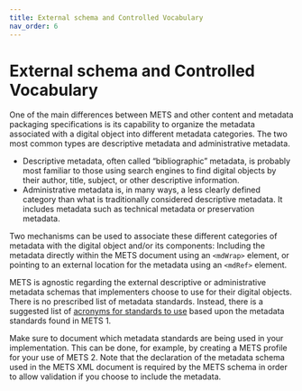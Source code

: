 ```yaml
---
title: External schema and Controlled Vocabulary
nav_order: 6
---
```


# External schema and Controlled Vocabulary

One of the main differences between METS and other content and metadata packaging specifications is its capability to organize the metadata associated with a digital object into different metadata categories. The two most common types are descriptive metadata and administrative metadata. 

* Descriptive metadata, often called “bibliographic” metadata, is probably most familiar to those using search engines to find digital objects by their author, title, subject, or other descriptive information.
* Administrative metadata is, in many ways, a less clearly defined category than what is traditionally considered descriptive metadata. It includes metadata such as technical metadata or preservation metadata.

Two mechanisms can be used to associate these different categories of metadata with the digital object and/or its components: Including the metadata directly within the METS document using an `<mdWrap>` element, or pointing to an external location for the metadata using an `<mdRef>` element.

METS is agnostic regarding the external descriptive or administrative metadata schemas that implementers choose to use for their digital objects. There is no prescribed list of metadata standards. Instead, there is a suggested list of [acronyms for standards to use](https://github.com/mets/METS-schema/wiki/METS2-Suggested-Attribute-Values) based upon the metadata standards found in METS 1.

Make sure to document which metadata standards are being used in your implementation. This can be done, for example, by creating a METS profile for your use of METS 2. Note that the declaration of the metadata schema used in the METS XML document is required by the METS schema in order to allow validation if you choose to include the metadata.
